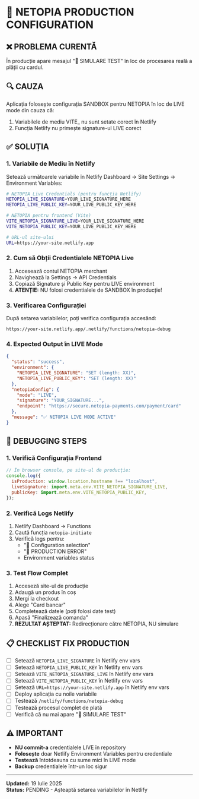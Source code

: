 # 🔧 NETOPIA PRODUCTION CONFIGURATION

## ❌ PROBLEMA CURENTĂ

În producție apare mesajul "🧪 SIMULARE TEST" în loc de procesarea reală a plății cu cardul.

## 🔍 CAUZA

Aplicația folosește configurația SANDBOX pentru NETOPIA în loc de LIVE mode din cauza că:

1. Variabilele de mediu VITE\_ nu sunt setate corect în Netlify
2. Funcția Netlify nu primește signature-ul LIVE corect

## ✅ SOLUȚIA

### 1. Variabile de Mediu în Netlify

Setează următoarele variabile în Netlify Dashboard → Site Settings → Environment Variables:

```bash
# NETOPIA Live Credentials (pentru funcția Netlify)
NETOPIA_LIVE_SIGNATURE=YOUR_LIVE_SIGNATURE_HERE
NETOPIA_LIVE_PUBLIC_KEY=YOUR_LIVE_PUBLIC_KEY_HERE

# NETOPIA pentru frontend (Vite)
VITE_NETOPIA_SIGNATURE_LIVE=YOUR_LIVE_SIGNATURE_HERE
VITE_NETOPIA_PUBLIC_KEY=YOUR_LIVE_PUBLIC_KEY_HERE

# URL-ul site-ului
URL=https://your-site.netlify.app
```

### 2. Cum să Obții Credentialele NETOPIA Live

1. Accesează contul NETOPIA merchant
2. Navighează la Settings → API Credentials
3. Copiază Signature și Public Key pentru LIVE environment
4. **ATENȚIE:** NU folosi credentialele de SANDBOX în producție!

### 3. Verificarea Configurației

După setarea variabilelor, poți verifica configurația accesând:

```
https://your-site.netlify.app/.netlify/functions/netopia-debug
```

### 4. Expected Output în LIVE Mode

```json
{
  "status": "success",
  "environment": {
    "NETOPIA_LIVE_SIGNATURE": "SET (length: XX)",
    "NETOPIA_LIVE_PUBLIC_KEY": "SET (length: XX)"
  },
  "netopiaConfig": {
    "mode": "LIVE",
    "signature": "YOUR_SIGNATURE...",
    "endpoint": "https://secure.netopia-payments.com/payment/card"
  },
  "message": "✅ NETOPIA LIVE MODE ACTIVE"
}
```

## 🚨 DEBUGGING STEPS

### 1. Verifică Configurația Frontend

```javascript
// În browser console, pe site-ul de producție:
console.log({
  isProduction: window.location.hostname !== "localhost",
  liveSignature: import.meta.env.VITE_NETOPIA_SIGNATURE_LIVE,
  publicKey: import.meta.env.VITE_NETOPIA_PUBLIC_KEY,
});
```

### 2. Verifică Logs Netlify

1. Netlify Dashboard → Functions
2. Caută funcția `netopia-initiate`
3. Verifică logs pentru:
   - "🔧 Configuration selection"
   - "🚨 PRODUCTION ERROR"
   - Environment variables status

### 3. Test Flow Complet

1. Acceseză site-ul de producție
2. Adaugă un produs în coș
3. Mergi la checkout
4. Alege "Card bancar"
5. Completează datele (poți folosi date test)
6. Apasă "Finalizează comanda"
7. **REZULTAT AȘTEPTAT:** Redirecționare către NETOPIA, NU simulare

## 📋 CHECKLIST FIX PRODUCTION

- [ ] Setează `NETOPIA_LIVE_SIGNATURE` în Netlify env vars
- [ ] Setează `NETOPIA_LIVE_PUBLIC_KEY` în Netlify env vars
- [ ] Setează `VITE_NETOPIA_SIGNATURE_LIVE` în Netlify env vars
- [ ] Setează `VITE_NETOPIA_PUBLIC_KEY` în Netlify env vars
- [ ] Setează `URL=https://your-site.netlify.app` în Netlify env vars
- [ ] Deploy aplicația cu noile variabile
- [ ] Testează `/netlify/functions/netopia-debug`
- [ ] Testează procesul complet de plată
- [ ] Verifică că nu mai apare "🧪 SIMULARE TEST"

## ⚠️ IMPORTANT

- **NU commit-a** credentialele LIVE în repository
- **Folosește** doar Netlify Environment Variables pentru credentiale
- **Testează** întotdeauna cu sume mici în LIVE mode
- **Backup** credentialele într-un loc sigur

---

**Updated:** 19 Iulie 2025  
**Status:** PENDING - Așteaptă setarea variabilelor în Netlify
